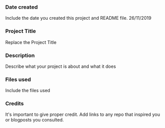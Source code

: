 ### Date created
Include the date you created this project and README file.
26/11/2019

### Project Title
Replace the Project Title



### Description
Describe what your project is about and what it does

### Files used
Include the files used

### Credits
It's important to give proper credit. Add links to any repo that inspired you or blogposts you consulted.

